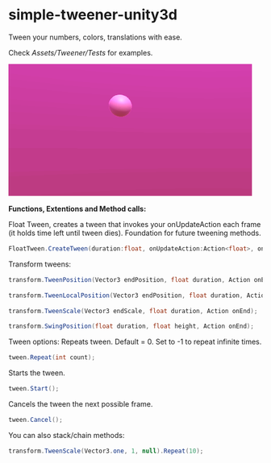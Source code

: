 # simple-tweener-unity3d
Tween your numbers, colors, translations with ease.

Check *Assets/Tweener/Tests* for examples.

![alt-text](https://github.com/domenkoneski/simple-tweener-unity3d/blob/master/simple-tweener/Assets/Github/tweening2.gif)

**Functions, Extentions and Method calls:**

Float Tween, creates a tween that invokes your onUpdateAction each frame (it holds time left until tween dies). Foundation for future tweening methods.
```cs
FloatTween.CreateTween(duration:float, onUpdateAction:Action<float>, onEndAction:Action);
```

Transform tweens:
```cs
transform.TweenPosition(Vector3 endPosition, float duration, Action onEnd);
```
```cs
transform.TweenLocalPosition(Vector3 endPosition, float duration, Action onEnd);
```
```cs
transform.TweenScale(Vector3 endScale, float duration, Action onEnd);
```
```cs
transform.SwingPosition(float duration, float height, Action onEnd);
```

Tween options:
Repeats tween. Default = 0. Set to -1 to repeat infinite times.
```cs
tween.Repeat(int count);
```
Starts the tween.
```cs
tween.Start();
```
Cancels the tween the next possible frame.
```cs
tween.Cancel();
```
You can also stack/chain methods:
```cs
transform.TweenScale(Vector3.one, 1, null).Repeat(10);
```
